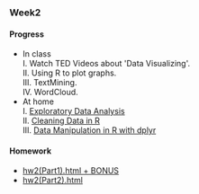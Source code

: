 ### Week2
#### Progress
* In class<br />
I. Watch TED Videos about 'Data Visualizing'.   
II. Using R to plot graphs.   
III. TextMining.    
IV. WordCloud.    
* At home   
I. [Exploratory Data Analysis](https://bourbon0212.github.io/NTU-CS-X/Week2/Exploratory_Data_Analysis.html)   
II. [Cleaning Data in R](https://bourbon0212.github.io/NTU-CS-X/Week2/Cleaning_Data_in_R.html)    
III. [Data Manipulation in R with dplyr](https://bourbon0212.github.io/NTU-CS-X/Week2/Data_Manipulation_in_R_with_dplyr.html)
#### Homework
* [hw2(Part1).html + BONUS](https://bourbon0212.github.io/NTU-CS-X/Week2/hw2_part1.html)
* [hw2(Part2).html](https://bourbon0212.github.io/NTU-CS-X/Week2/hw2_part2.html)
